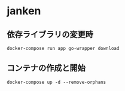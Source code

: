 # janken

## 依存ライブラリの変更時

```
docker-compose run app go-wrapper download
```

## コンテナの作成と開始

```
docker-compose up -d --remove-orphans
```
